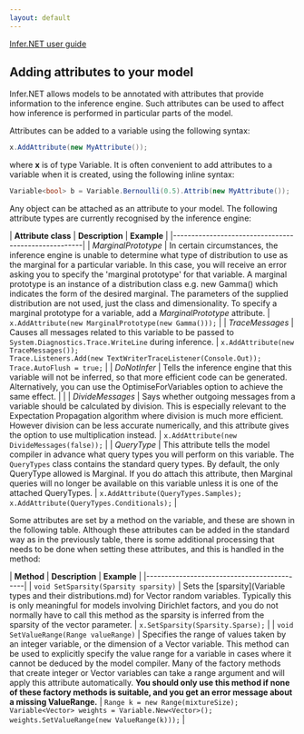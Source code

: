 ```yaml
---
layout: default 
--- 
```

[Infer.NET user guide](index.md)

## Adding attributes to your model

Infer.NET allows models to be annotated with attributes that provide information to the inference engine. Such attributes can be used to affect how inference is performed in particular parts of the model.

 Attributes can be added to a variable using the following syntax:

```csharp
x.AddAttribute(new MyAttribute());
```

where **x** is of type Variable<T>. It is often convenient to add attributes to a variable when it is created, using the following inline syntax:

```csharp
Variable<bool> b = Variable.Bernoulli(0.5).Attrib(new MyAttribute());
```

Any object can be attached as an attribute to your model. The following attribute types are currently recognised by the inference engine:

| **Attribute class** | **Description** | **Example** |
|-----------------------------------------------------|
| _MarginalPrototype_ | In certain circumstances, the inference engine is unable to determine what type of distribution to use as the marginal for a particular variable. In this case, you will receive an error asking you to specify the 'marginal prototype' for that variable. A marginal prototype is an instance of a distribution class e.g. new Gamma() which indicates the form of the desired marginal. The parameters of the supplied distribution are not used, just the class and dimensionality. To specify a marginal prototype for a variable, add a _MarginalPrototype_ attribute. | `x.AddAttribute(new MarginalPrototype(new Gamma()));` |
| _TraceMessages_ | Causes all messages related to this variable to be passed to `System.Diagnostics.Trace.WriteLine` during inference.  | `x.AddAttribute(new TraceMessages());` <br/> `Trace.Listeners.Add(new TextWriterTraceListener(Console.Out));` <br/> `Trace.AutoFlush = true;` |
| _DoNotInfer_ | Tells the inference engine that this variable will not be inferred, so that more efficient code can be generated. Alternatively, you can use the OptimiseForVariables option to achieve the same effect. |  |
| _DivideMessages_ | Says whether outgoing messages from a variable should be calculated by division. This is especially relevant to the Expectation Propagation algorithm where division is much more efficient. However division can be less accurate numerically, and this attribute gives the option to use multiplication instead. | `x.AddAttribute(new DivideMessages(false));` |
| _QueryType_ | This attribute tells the model compiler in advance what query types you will perform on this variable. The `QueryTypes` class contains the standard query types. By default, the only QueryType allowed is Marginal. If you do attach this attribute, then Marginal queries will no longer be available on this variable unless it is one of the attached QueryTypes. | `x.AddAttribute(QueryTypes.Samples);` <br /> `x.AddAttribute(QueryTypes.Conditionals);` |

Some attributes are set by a method on the variable, and these are shown in the following table. Although these attributes can be added in the standard way as in the previously table, there is some additional processing that needs to be done when setting these attributes, and this is handled in the method:

| **Method** | **Description** | **Example** |
|--------------------------------------------|
| `void SetSparsity(Sparsity sparsity)` | Sets the [sparsity](Variable types and their distributions.md) for Vector random variables. Typically this is only meaningful for models involving Dirichlet factors, and you do not normally have to call this method as the sparsity is inferred from the sparsity of the vector parameter. | `x.SetSparsity(Sparsity.Sparse);` |
| `void SetValueRange(Range valueRange)` | Specifies the range of values taken by an integer variable, or the dimension of a Vector variable. This method can be used to explicitly specify the value range for a variable in cases where it cannot be deduced by the model compiler. Many of the factory methods that create integer or Vector variables can take a range argument and will apply this attribute automatically. **You should only use this method if none of these factory methods is suitable, and you get an error message about a missing ValueRange.** | `Range k = new Range(mixtureSize);` <br /> `Variable<Vector> weights = Variable.New<Vector>();` <br /> `weights.SetValueRange(new ValueRange(k)));` |
